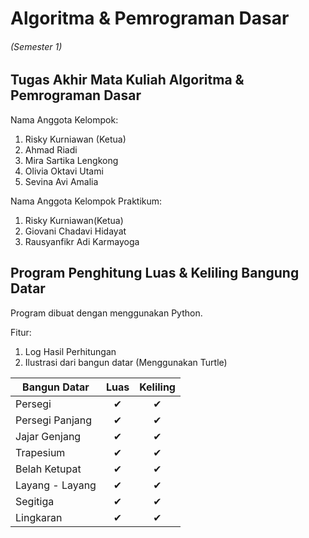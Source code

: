 # Algoritma & Pemrograman Dasar

###### (Semester 1)

## Tugas Akhir Mata Kuliah Algoritma & Pemrograman Dasar


Nama Anggota Kelompok:
1. Risky Kurniawan (Ketua)
2. Ahmad Riadi
3. Mira Sartika Lengkong
4. Olivia Oktavi Utami
5. Sevina Avi Amalia







Nama Anggota Kelompok Praktikum:
1. Risky Kurniawan(Ketua)
2. Giovani Chadavi Hidayat
3. Rausyanfikr Adi Karmayoga



## Program Penghitung Luas & Keliling Bangung Datar

Program dibuat dengan menggunakan Python.

Fitur:
1. Log Hasil Perhitungan
2. Ilustrasi dari bangun datar (Menggunakan Turtle)

| Bangun Datar         | Luas  | Keliling  |
| -------------------- |:-----:|:---------:|
| Persegi              | ✔    | ✔         |
| Persegi Panjang      | ✔    | ✔         |
| Jajar Genjang        | ✔    | ✔         |
| Trapesium            | ✔    | ✔         |
| Belah Ketupat        | ✔    | ✔         |
| Layang - Layang      | ✔    | ✔         |
| Segitiga             | ✔    | ✔         |
| Lingkaran            | ✔    | ✔         |
